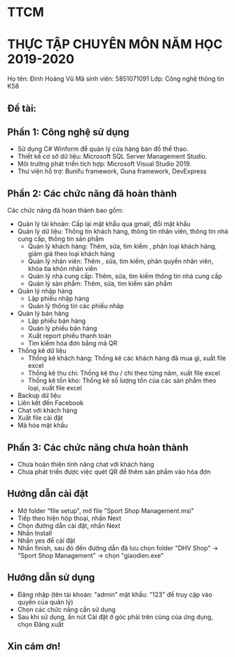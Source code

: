 # TTCM
# THỰC TẬP CHUYÊN MÔN NĂM HỌC 2019-2020
Họ tên: Đinh Hoàng Vũ 
Mã sinh viên: 5851071091
Lớp: Công nghệ thông tin K58
## Đề tài: 
## Phần 1: Công nghệ sử dụng
- Sử dụng C# Winform để quản lý cửa hàng bán đồ thể thao.
- Thiết kế cơ sở dữ liệu: Microsoft SQL Server Management Studio.
- Môi trường phát triển tích hợp: Microsoft Visual Studio 2019.
- Thư viện hỗ trợ: Bunifu framework, Guna framework, DevExpress
## Phần 2: Các chức năng đã hoàn thành
Các chức năng đã hoàn thành bao gồm: 
- Quản lý tài khoản: Cấp lại mật khẩu qua gmail, đổi mật khẩu
- Quản lý dữ liệu: Thông tin khách hàng, thông tin nhân viên, thông tin nhà cung cấp, thông tin sản phẩm
	+ Quản lý khách hàng: Thêm, sửa, tìm kiếm , phân loại khách hàng, giảm giá theo loại khách hàng
	+ Quản lý nhân viên: Thêm , sửa, tìm kiếm, phân quyền nhân viên, khóa tìa khỏn nhân viên  
	+ Quản lý nhà cung cấp: Thêm, sửa, tìm kiếm thông tin nhà cung cấp
	+ Quản lý sản phẩm: Thêm, sửa, tìm kiếm sản phẩm
- Quản lý nhập hàng
	+ Lập phiếu nhập hàng
	+ Quản lý thông tin các phiếu nhâp
- Quản lý bán hàng
	+ Lập phiếu bán hàng
	+ Quản lý phiếu bán hàng
	+ Xuất report phiếu thanh toán
	+ Tìm kiếm hóa đơn bằng mã QR
- Thống kê dữ liệu
	+ Thống kê khách hàng: Thống kê các khách hàng đã mua gì, xuất file excel
	+ Thống kê thu chi:  Thống kê thu / chi theo từng năm, xuất file excel
	+ Thống kê tồn kho: Thống kê số lượng tồn của các sản phẩm theo loại, xuất file excel
- Backup dữ liệu
- Liên kết đến Facebook
- Chat với khách hàng
- Xuất file cài đặt
- Mã hóa mật khẩu
## Phần 3: Các chức năng chưa hoàn thành
- Chưa hoàn thiện tính năng chat với khách hàng
- Chưa phát triển được việc quét QR để thêm sản phẩm vào hóa đơn
## Hướng dẫn cài đặt
- Mở folder "file setup", mở file "Sport Shop Management.msi"
- Tiếp theo hiện hộp thoại, nhấn Next
- Chọn đường dẫn cài đặt, nhấn Next
- Nhấn Install
- Nhấn yes để cài đặt
- Nhấn finish, sau đó đến đường dẫn đã lưu chọn folder "DHV Shop" ->  "Sport Shop Management" -> chọn "giaodien.exe"
## Hướng dẫn sử dụng
- Đăng nhập (tên tài khoản: "admin" mật khẩu: "123" để truy cập vào quyền của quản lý)
- Chọn các chức năng cần sử dụng
- Sau khi sử dụng, ấn nút Cài đặt ở góc phải trên cùng của ứng dụng, chọn Đăng xuất
## Xin cám ơn!